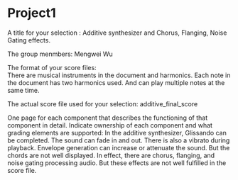 # Project1

A title for your selection :
Additive synthesizer and Chorus, Flanging, Noise Gating effects.

The group menmbers:
Mengwei Wu

The format of your score files:  
There are musical instruments in the document and harmonics. Each note in the document has two harmonics used. And can play  multiple notes at the same time.

The actual score file used for your selection:
additive_final_score

One page for each component that describes the functioning of that component in detail.  Indicate ownership of each component and what grading elements are supported:
In the additive synthesizer, Glissando can be completed. The sound can fade in and out. There is also a vibrato during playback. Envelope generation can increase or attenuate the sound. But the chords are not well displayed. In effect, there are chorus, flanging, and noise gating processing audio. But these effects are not well fulfilled in the score file.
